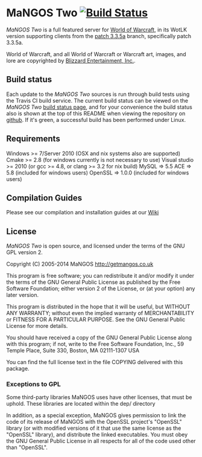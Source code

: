 MaNGOS Two [![Build Status](https://travis-ci.org/mangostwo/server.png)](https://travis-ci.org/mangostwo/server)
===========
*MaNGOS Two* is a full featured server for [World of Warcraft][2], in its WotLK
version supporting clients from the [patch 3.3.5a][50] branch, specifically patch
3.3.5a.

World of Warcraft, and all World of Warcraft or Warcraft art, images, and lore are
copyrighted by [Blizzard Entertainment, Inc.][1].


Build status
------------
Each update to the *MaNGOS Two* sources is run through build tests using the
Travis CI build service. The current build status can be viewed on the *MaNGOS Two*
[build status page][114], and for your convenience the build status also is shown
at the top of this README when viewing the repository on [github][111]. If it's
green, a successful build has been performed under Linux.


Requirements
------------
Windows       >= 7/Server 2010 (OSX and nix systems also are supported)
Cmake         >= 2.8 (for windows currently is not necessary to use)
Visual studio >= 2010 (or gcc >= 4.8, or clang >= 3.2 for nix build)
MySQL         => 5.5
ACE           => 5.8 (included for windows users)
OpenSSL       => 1.0.0 (included for windows users)

Compilation Guides
------------------
Please see our compilation and installation guides at our [Wiki][20]

License
-------
*MaNGOS Two* is open source, and licensed under the terms of the GNU GPL version 2.

  Copyright (C) 2005-2014  MaNGOS <http://getmangos.co.uk>

  This program is free software; you can redistribute it and/or modify
  it under the terms of the GNU General Public License as published by
  the Free Software Foundation; either version 2 of the License, or
  (at your option) any later version.

  This program is distributed in the hope that it will be useful,
  but WITHOUT ANY WARRANTY; without even the implied warranty of
  MERCHANTABILITY or FITNESS FOR A PARTICULAR PURPOSE.  See the
  GNU General Public License for more details.

  You should have received a copy of the GNU General Public License
  along with this program; if not, write to the Free Software
  Foundation, Inc., 59 Temple Place, Suite 330, Boston, MA  02111-1307  USA

  You can find the full license text in the file COPYING delivered with this
  package.

### Exceptions to GPL

  Some third-party libraries MaNGOS uses have other licenses, that must be
  uphold.  These libraries are located within the dep/ directory

  In addition, as a special exception, MaNGOS gives permission to link the code
  of its release of MaNGOS with the OpenSSL project's "OpenSSL" library
  (or with modified versions of it that use the same license as the "OpenSSL"
  library), and distribute the linked executables. You must obey the GNU
  General Public License in all respects for all of the code used other than
  "OpenSSL".

[1]: http://blizzard.com/ "Blizzard Entertainment Inc. · we love you!"
[2]: http://battle.net/wow/ "World of Warcraft"

[10]: http://a.dependency.net/ "A · dependency"

[20]: https://github.com/mangoswiki/Wiki/wiki/MaNGOS%20Installation/ "Wiki"

[50]: http://www.wowpedia.org/Patch_3.3.5a "Wrath of the Lich King · Patch 3.3.5a release notes"

[100]: http://getmangos.co.uk/ "MaNGOS Community Project Website"
[101]: http://community.getmangos.co.uk/ "MaNGOS Community Discussion Forums"

[110]: http://github.com/mangostwo "MaNGOS Two · github organization"
[111]: http://github.com/mangostwo/server "MaNGOS Two · server repository"
[112]: http://github.com/mangostwo/scripts "MaNGOS Two · script extensions repository"
[113]: http://github.com/mangostwo/database "MaNGOS Two · content database repository"
[114]: https://travis-ci.org/mangostwo/server/ "MaNGOS Two · build status"

[201]: http://www.microsoft.com/express/ "Visual Studio Express · free, limited edition"
[202]: http://gcc.gnu.org/ "GCC"
[203]: http://clang.llvm.org/ "Clang"

[251]: http://www.cmake.org/ "CMake · Cross Platform Make"
